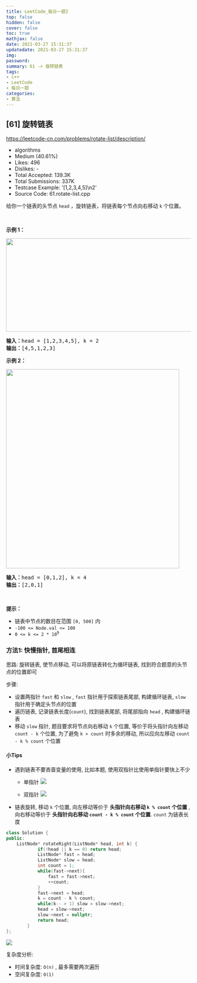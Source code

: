 ```yaml
---
title: LeetCode_每日一题2
top: false
hidden: false
cover: false
toc: true
mathjax: false
date: 2021-03-27 15:31:37
updatedate: 2021-03-27 15:31:37
img:
password:
summary: 61 -> 旋转链表
tags:
- c++
- LeetCode
- 每日一题
categories:
- 算法
---
```


## [61] 旋转链表

https://leetcode-cn.com/problems/rotate-list/description/

* algorithms
* Medium (40.61%)
* Likes:    496
* Dislikes: -
* Total Accepted:    139.3K
* Total Submissions: 337K
* Testcase Example:  '[1,2,3,4,5]\n2'
* Source Code:       61.rotate-list.cpp

<p>给你一个链表的头节点 <code>head</code> ，旋转链表，将链表每个节点向右移动 <code>k</code><em> </em>个位置。</p>

<p> </p>

<p><strong>示例 1：</strong></p>
<img alt="" src="https://assets.leetcode.com/uploads/2020/11/13/rotate1.jpg" style="width: 600px; height: 254px;" />
<pre>
<strong>输入：</strong>head = [1,2,3,4,5], k = 2
<strong>输出：</strong>[4,5,1,2,3]
</pre>

<p><strong>示例 2：</strong></p>
<img alt="" src="https://assets.leetcode.com/uploads/2020/11/13/roate2.jpg" style="width: 472px; height: 542px;" />
<pre>
<strong>输入：</strong>head = [0,1,2], k = 4
<strong>输出：</strong>[2,0,1]
</pre>

<p> </p>

<p><strong>提示：</strong></p>

<ul>
	<li>链表中节点的数目在范围 <code>[0, 500]</code> 内</li>
	<li><code>-100 <= Node.val <= 100</code></li>
	<li><code>0 <= k <= 2 * 10<sup>9</sup></code></li>
</ul>

### 方法1: 快慢指针, 首尾相连

思路: 旋转链表, 使节点移动, 可以将原链表转化为循环链表, 找到符合题意的头节点的位置即可

步骤: 
- 设置两指针 `fast` 和 `slow` , `fast` 指针用于探索链表尾部, 构建循环链表, `slow` 指针用于确定头节点的位置
- 遍历链表, 记录链表长度(`count`),  找到链表尾部, 将尾部指向 `head` , 构建循环链表
- 移动 `slow` 指针, 题目要求将节点向右移动 `k` 个位置, 等价于将头指针向左移动 `count - k` 个位置, 为了避免 `k > count` 时多余的移动, 所以应向左移动 `count - k % count` 个位置

#### 小Tips
- 遇到链表不要吝啬变量的使用, 比如本题, 使用双指针比使用单指针要快上不少

	- 单指针
	![](https://cdn.jsdelivr.net/gh/liuyaanng/Blog_source@master/blog_images/img/20210327154953.png)
	
	- 双指针
	![](https://cdn.jsdelivr.net/gh/liuyaanng/Blog_source@master/blog_images/img/20210327155034.png)

- 链表旋转, 移动 `k` 个位置, 向左移动等价于 **头指针向右移动 `k % count` 个位置** , 向右移动等价于 **头指针向右移动 `count - k % count` 个位置**. `count` 为链表长度

```cpp
class Solution {
public:
    ListNode* rotateRight(ListNode* head, int k) {
			if(!head || k == 0) return head;
			ListNode* fast = head;
			ListNode* slow = head;
			int count = 1;
			while(fast->next){
				fast = fast->next;
				++count;
			}
			fast->next = head;
			k = count - k % count;
			while(k-- > 1) slow = slow->next;
			head = slow->next;
			slow->next = nullptr;
			return head;
		}
};
```

![](https://cdn.jsdelivr.net/gh/liuyaanng/Blog_source@master/blog_images/img/20210327155034.png)

复杂度分析: 
- 时间复杂度: `O(n)` , 最多需要两次遍历
- 空间复杂度: `O(1)`

